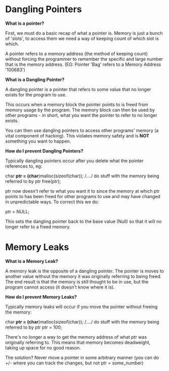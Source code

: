 # Dangling Pointers #



**What is a pointer?**

First, we must do a basic recap of what a pointer is. Memory is just a bunch of 'slots', to access them we need a way of keeping count of which slot is which.

A pointer refers to a memory address (the method of keeping count) without forcing the programmer to remember the specific and large number that is the memory address. (EG: Pointer 'Bag' refers to a Memory Address '100683')


**What is a Dangling Pointer?**

A dangling pointer is a pointer that refers to some value that no longer exists for the program to use.

This occurs when a memory block the pointer points to is freed from memory usage by the program. The memory block can then be used by other programs - in short, what you want the pointer to refer to no longer exists.

You can then use dangling pointers to access other programs' memory (a vital component of hacking). This violates memory safety and is **NOT** something you want to happen.

**How do I prevent Dangling Pointers?**

Typically dangling pointers occur after you delete what the pointer references to, eg:

char **ptr = (char**)malloc(sizeof(char));
/..../    do stuff with the memory being referred to by ptr
free(ptr);

ptr now doesn't refer to what you want it to since the memory at which ptr points to has been freed for other programs to use and may have changed in unpredictable ways. To correct this we do:

ptr = NULL;

This sets the dangling pointer back to the base value (Null) so that it will no longer refer to a freed memory.

# Memory Leaks #

**What is a Memory Leak?**

A memory leak is the opposite of a dangling pointer. The pointer is moves to another value without the memory it was originally referring to being freed. The end result is that the memory is still thought to be in use, but the program cannot access (it doesn't know where it is).

**How do I prevent Memory Leaks?**

Typically memory leaks will occur if you move the pointer without freeing the memory:

char **ptr = (char**)malloc(sizeof(char));
/..../    do stuff with the memory being referred to by ptr
ptr = 100;

There's no longer a way to get the memory address of what ptr was originally referring to. This means that memory becomes deadweight, taking up space for no good reason.

The solution? Never move a pointer in some arbitrary manner (you can do +/- where you can track the changes, but not ptr = some\_number)
